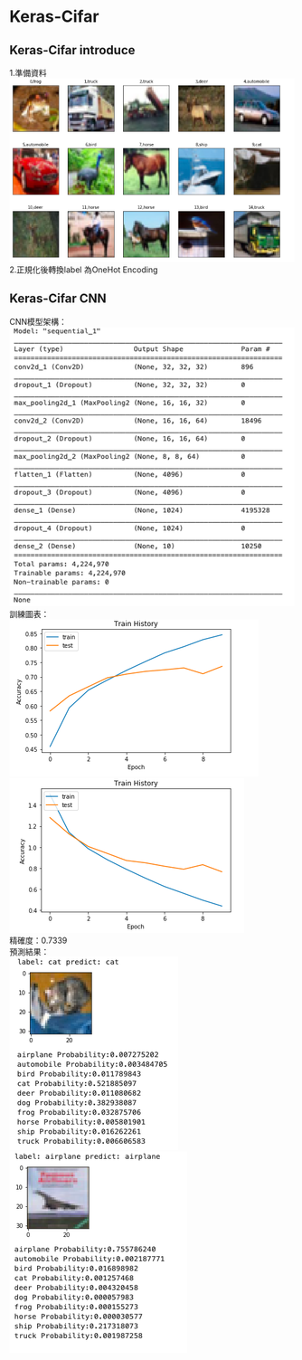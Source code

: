 # Keras-Cifar
## Keras-Cifar introduce
1.準備資料<br>
<img src="https://github.com/buloobuloo/Cifar-CNN/blob/master/IMG/%E6%88%AA%E5%9C%96%202020-05-15%20%E4%B8%8B%E5%8D%884.01.25.png"><br>
2.正規化後轉換label 為OneHot Encoding
## Keras-Cifar CNN
CNN模型架構：<br>
<img src="https://github.com/buloobuloo/Cifar-CNN/blob/master/IMG/%E6%88%AA%E5%9C%96%202020-05-15%20%E4%B8%8B%E5%8D%884.02.51.png"><br>
訓練圖表：<br>
<img src="https://github.com/buloobuloo/Cifar-CNN/blob/master/IMG/%E6%88%AA%E5%9C%96%202020-05-15%20%E4%B8%8B%E5%8D%884.04.27.png"><img src="https://github.com/buloobuloo/Cifar-CNN/blob/master/IMG/%E6%88%AA%E5%9C%96%202020-05-15%20%E4%B8%8B%E5%8D%884.04.32.png"><br>
精確度：0.7339<br>
預測結果：<br>
<img src="https://github.com/buloobuloo/Cifar-CNN/blob/master/IMG/%E6%88%AA%E5%9C%96%202020-05-15%20%E4%B8%8B%E5%8D%884.06.07.png"><img src="https://github.com/buloobuloo/Cifar-CNN/blob/master/IMG/%E6%88%AA%E5%9C%96%202020-05-15%20%E4%B8%8B%E5%8D%884.06.13.png">
